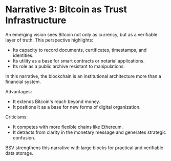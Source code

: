 # Narrative 3: Bitcoin as Trust Infrastructure

An emerging vision sees Bitcoin not only as currency, but as a verifiable layer of truth. This perspective highlights:

* Its capacity to record documents, certificates, timestamps, and identities.
* Its utility as a base for smart contracts or notarial applications.
* Its role as a public archive resistant to manipulations.

In this narrative, the blockchain is an institutional architecture more than a financial system.

Advantages:

* It extends Bitcoin's reach beyond money.
* It positions it as a base for new forms of digital organization.

Criticisms:

* It competes with more flexible chains like Ethereum.
* It detracts from clarity in the monetary message and generates strategic confusion.

BSV strengthens this narrative with large blocks for practical and verifiable data storage.
